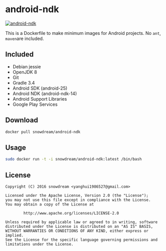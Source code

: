 # android-ndk
[![android-ndk](http://dockeri.co/image/snowdream/android-ndk)](https://hub.docker.com/r/snowdream/android-ndk/)

This is a Dockerfile to make minimum images for Android projects.
No `ant`, `maven`are included.

## Included
* Debian jessie
* OpenJDK 8
* Git
* Gradle 3.4
* Android SDK (android-25)
* Android NDK (android-ndk-14)
* Android Support Libraries
* Google Play Services

## Download
```bash
docker pull snowdream/android-ndk
```

## Usage
```bash
sudo docker run -t -i snowdream/android-ndk:latest /bin/bash
```

## License
```
Copyright (C) 2016 snowdream <yanghui1986527@gmail.com>

Licensed under the Apache License, Version 2.0 (the "License");
you may not use this file except in compliance with the License.
You may obtain a copy of the License at

        http://www.apache.org/licenses/LICENSE-2.0

Unless required by applicable law or agreed to in writing, software
distributed under the License is distributed on an "AS IS" BASIS,
WITHOUT WARRANTIES OR CONDITIONS OF ANY KIND, either express or implied.
See the License for the specific language governing permissions and
limitations under the License.
```
